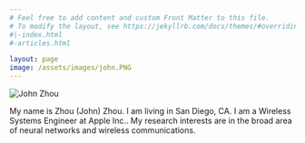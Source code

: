 ```yaml
---
# Feel free to add content and custom Front Matter to this file.
# To modify the layout, see https://jekyllrb.com/docs/themes/#overriding-theme-defaults
#|-index.html
#-articles.html

layout: page
image: /assets/images/john.PNG
---
```


![John Zhou]({{page.image|relative_url}})


My name is Zhou (John) Zhou. I am living in San Diego, CA. I am a Wireless Systems Engineer at Apple Inc.. My research interests are in the broad area of neural networks and wireless communications.

